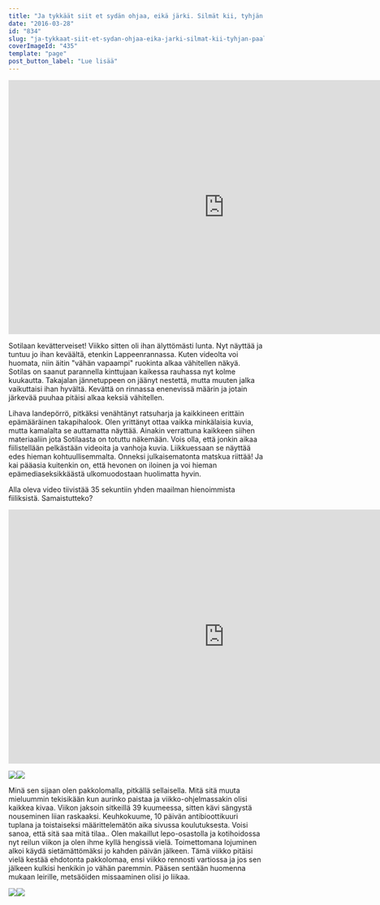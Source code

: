 ```yaml
---
title: "Ja tykkäät siit et sydän ohjaa, eikä järki. Silmät kii, tyhjän päälle. Mut mee varovasti."
date: "2016-03-28"
id: "834"
slug: "ja-tykkaat-siit-et-sydan-ohjaa-eika-jarki-silmat-kii-tyhjan-paalle-mut-mee-varovasti"
coverImageId: "435"
template: "page"
post_button_label: "Lue lisää"
---
```


<iframe allowfullscreen data-thumbnail-src="https://i.ytimg.com/vi/wD2ITTWiPO4/0.jpg" frameborder="0" height="500" src="https://www.youtube.com/embed/wD2ITTWiPO4?feature=player_embedded" width="850"></iframe>

  

Sotilaan kevätterveiset! Viikko sitten oli ihan älyttömästi lunta. Nyt näyttää ja tuntuu jo ihan keväältä, etenkin Lappeenrannassa. Kuten videolta voi huomata, niin äitin "vähän vapaampi" ruokinta alkaa vähitellen näkyä. Sotilas on saanut parannella kinttujaan kaikessa rauhassa nyt kolme kuukautta. Takajalan jännetuppeen on jäänyt nestettä, mutta muuten jalka vaikuttaisi ihan hyvältä. Kevättä on rinnassa enenevissä määrin ja jotain järkevää puuhaa pitäisi alkaa keksiä vähitellen.  
  
Lihava landepörrö, pitkäksi venähtänyt ratsuharja ja kaikkineen erittäin epämääräinen takapihalook. Olen yrittänyt ottaa vaikka minkälaisia kuvia, mutta kamalalta se auttamatta näyttää. Ainakin verrattuna kaikkeen siihen materiaaliin jota Sotilaasta on totuttu näkemään. Vois olla, että jonkin aikaa fiilistellään pelkästään videoita ja vanhoja kuvia. Liikkuessaan se näyttää edes hieman kohtuullisemmalta. Onneksi julkaisematonta matskua riittää! Ja kai pääasia kuitenkin on, että hevonen on iloinen ja voi hieman epämediaseksikkäästä ulkomuodostaan huolimatta hyvin.  
  
Alla oleva video tiivistää 35 sekuntiin yhden maailman hienoimmista fiiliksistä. Samaistutteko?  
  

<iframe allowfullscreen data-thumbnail-src="https://i.ytimg.com/vi/l835pt4jzcI/0.jpg" frameborder="0" height="500" src="https://www.youtube.com/embed/l835pt4jzcI?feature=player_embedded" width="850"></iframe>

  

[![](/images/2016-03-18-2B10.31.50-2B1-2B-25281-2529-300x200.png)](https://qpm.kda.mybluehost.me/wp-content/uploads/2016/03/2016-03-18-2B10.31.50-2B1-2B-25281-2529.png)[![](/images/2016-03-18-2B07.34.23-2B1-300x200.png)](https://qpm.kda.mybluehost.me/wp-content/uploads/2016/03/2016-03-18-2B07.34.23-2B1.png)

  
Minä sen sijaan olen pakkolomalla, pitkällä sellaisella. Mitä sitä muuta mieluummin tekisikään kun aurinko paistaa ja viikko-ohjelmassakin olisi kaikkea kivaa. Viikon jaksoin sitkeillä 39 kuumeessa, sitten kävi sängystä nouseminen liian raskaaksi. Keuhkokuume, 10 päivän antibioottikuuri tuplana ja toistaiseksi määrittelemätön aika sivussa koulutuksesta. Voisi sanoa, että sitä saa mitä tilaa.. Olen makaillut lepo-osastolla ja kotihoidossa nyt reilun viikon ja olen ihme kyllä hengissä vielä. Toimettomana lojuminen alkoi käydä sietämättömäksi jo kahden päivän jälkeen. Tämä viikko pitäisi vielä kestää ehdotonta pakkolomaa, ensi viikko rennosti vartiossa ja jos sen jälkeen kulkisi henkikin jo vähän paremmin. Pääsen sentään huomenna mukaan leirille, metsäöiden missaaminen olisi jo liikaa.  
  

[![](/images/3-image-200x300.png)](https://qpm.kda.mybluehost.me/wp-content/uploads/2016/03/3-image.png)[![](/images/9-image-200x300.png)](https://qpm.kda.mybluehost.me/wp-content/uploads/2016/03/9-image.png)
